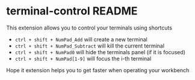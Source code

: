 # terminal-control README

This extension allows you to control your terminals using shortcuts

* `ctrl + shift + NumPad_Add` will create a new terminal
* `ctrl + shift + NumPad_Subtract` will kill the current terminal
* `ctrl + shift + NumPad0` will hide the terminals panel (if it is focused)
* `ctrl + shift + NumPad[1-9]` will focus the i-th terminal

Hope it extension helps you to get faster when operating your workbench